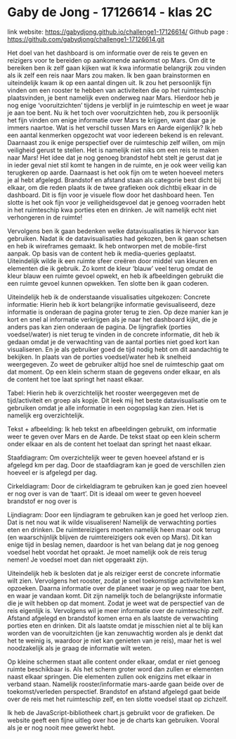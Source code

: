# Gaby de Jong - 17126614 - klas 2C

link website: https://gabydjong.github.io/challenge1-17126614/
Github page : https://github.com/gabydjong/challenge1-17126614.git


Het doel van het dashboard is om informatie over de reis te geven en reizigers voor te bereiden op aankomende aankomst op Mars. Om dit te bereiken ben ik zelf gaan kijken wat ik kwa informatie belangrijk zou vinden als ik zelf een reis naar Mars zou maken. Ik ben gaan brainstormen en uiteindelijk kwam ik op een aantal dingen uit. Ik zou het persoonlijk fijn vinden om een rooster te hebben van activiteiten die op het ruimteschip plaatsvinden, je bent namelijk even onderweg naar Mars.  Hierdoor heb je nog enige ‘vooruitzichten’ tijdens je verblijf in je ruimteschip en weet je waar je aan toe bent. Nu ik het toch over vooruitzichten heb, zou ik persoonlijk het fijn vinden om enige informatie over Mars te krijgen, want daar ga je immers naartoe. Wat is het verschil tussen Mars en Aarde eigenlijk? Ik heb een aantal kenmerken opgezocht wat voor iedereen bekend is en relevant. Daarnaast zou ik enige perspectief over de ruimteschip zelf willen, om mijn veiligheid gerust te stellen. Het is namelijk niet niks om een reis te maken naar Mars! Het idee dat je nog genoeg brandstof hebt stelt je gerust dat je in ieder geval niet stil komt te hangen in de ruimte, en je ook weer veilig kan terugkeren op aarde. Daarnaast is het ook fijn om te weten hoeveel meters je al hebt afgelegd. Brandstof en afstand staan als categorie best dicht bij elkaar, om die reden plaats ik de twee grafieken ook dichtbij elkaar in de dashboard. Dit is fijn voor je visuele flow door het dashboard heen.  Ten slotte is het ook fijn voor je veiligheidsgevoel dat je genoeg voorraden hebt in het ruimteschip kwa porties eten en drinken. Je wilt namelijk echt niet verhongeren in de ruimte!

Vervolgens ben ik gaan bedenken welke datavisualisaties ik hiervoor kan gebruiken. Nadat ik de datavisualisaties had gekozen, ben ik gaan schetsen en heb ik wireframes gemaakt. Ik heb ontworpen met de mobile-first aanpak. Op basis van de content heb ik media-queries  geplaatst. Uiteindelijk wilde ik een ruimte sfeer creëren door middel van kleuren en elementen die ik gebruik. Zo komt de kleur ‘blauw’ veel terug omdat de kleur blauw een ruimte gevoel opwekt, en heb ik afbeeldingen gebruikt die een ruimte gevoel kunnen opwekken.  Ten slotte ben ik gaan coderen. 

Uiteindelijk heb ik de onderstaande visualisaties uitgekozen:
Concrete informatie: Hierin heb ik kort belangrijke informatie gevisualiseerd, deze informatie is onderaan de pagina groter terug te zien. Op deze manier kan je kort en snel al informatie verkrijgen als je naar het dashboard kijkt, die je anders pas kan zien onderaan de pagina. De lijngrafiek (porties voedsel/water) is niet terug te vinden in de concrete informatie, dit heb ik gedaan omdat je de verwachting van de aantal porties niet goed kort kan visualiseren. En je als gebruiker goed de tijd nodig hebt om dit aandachtig te bekijken. In plaats van de porties voedsel/water heb ik snelheid weergegeven. Zo weet de gebruiker altijd hoe snel de ruimteschip gaat om dat moment.  Op een klein scherm staan de gegevens onder elkaar, en als de content het toe laat springt het naast elkaar. 

Tabel: Hierin heb ik overzichtelijk het rooster weergegeven met de tijd/activiteit en groep als kopje. Dit leek mij het beste datavisualisatie om te gebruiken omdat je alle informatie in een oogopslag kan zien. Het is namelijk erg overzichtelijk.

Tekst + afbeelding: Ik heb tekst en afbeeldingen gebruikt, om informatie weer te geven over Mars en de Aarde. De tekst staat op een klein scherm onder elkaar en als de content het toelaat dan springt het naast elkaar. 

Staafdiagram: Om overzichtelijk weer te geven hoeveel afstand er is afgelegd km per dag. Door de staafdiagram kan je goed de verschillen zien hoeveel er is afgelegd per dag.  

Cirkeldiagram: Door de cirkeldiagram te gebruiken kan je goed zien hoeveel er nog over is van de ‘taart’. Dit is ideaal om weer te geven hoeveel brandstof er nog over is 

Lijndiagram: Door een lijndiagram te gebruiken kan je goed het verloop zien. Dat is net nou wat ik wilde visualiseren! Namelijk de verwachting porties eten en drinken. De ruimtereizigers moeten namelijk heen maar ook terug (en waarschijnlijk blijven de ruimtereizigers ook even op Mars). Dit kan enige tijd in beslag nemen, daardoor is het van belang dat je nog genoeg voedsel hebt voordat het opraakt. Je moet namelijk ook de reis terug nemen! Je voedsel moet dan niet opgeraakt zijn. 

Uiteindelijk heb ik besloten dat je als reiziger eerst de concrete informatie wilt zien. Vervolgens het rooster, zodat je snel toekomstige activiteiten kan opzoeken. Daarna informatie over de planeet waar je op weg naar toe bent, en waar je vandaan komt. Dit zijn namelijk toch de belangrijkste informatie die je wilt hebben op dat moment. Zodat je weet wat de perspectief van de reis eigenlijk is. Vervolgens wil je meer informatie over de ruimteschip zelf. Afstand afgelegd en brandstof komen erna en als laatste de verwachting porties eten en drinken. Dit als laatste omdat je misschien niet al te blij kan worden van de vooruitzichten (je kan zenuwachtig worden als je denkt dat het te weinig is, waardoor je niet kan genieten van je reis), maar het is wel noodzakelijk als je graag de informatie wilt weten.

Op kleine schermen staat alle content onder elkaar, omdat er niet genoeg ruimte beschikbaar is. Als het scherm groter word dan zullen er elementen naast elkaar springen. Die elementen zullen ook enigzins met elkaar in verband staan. Namelijk rooster/informatie mars-aarde gaan beide over de toekomst/verleden perspectief. Brandstof en afstand afgelegd gaat beide over de reis met het ruimteschip zelf, en ten slotte voedsel staat op zichzelf.  

Ik heb de JavaScript-bibliotheek chart.js gebruikt voor de grafieken. De website geeft een fijne uitleg over hoe je de charts kan gebruiken. Vooral als je er nog nooit mee gewerkt hebt.
